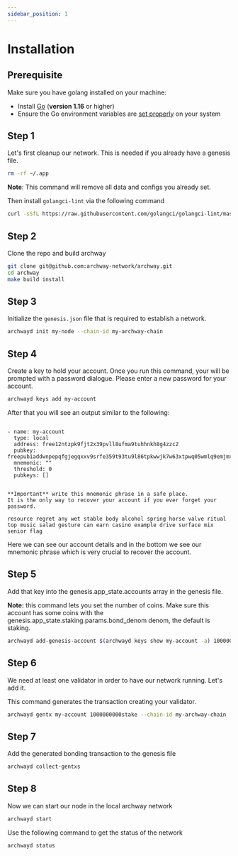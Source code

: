 ```yaml
---
sidebar_position: 1
---
```


# Installation


## Prerequisite

Make sure you have golang installed on your machine:

- Install [Go](https://golang.org/doc/install) (**version 1.16** or higher)
- Ensure the Go environment variables are [set properly](https://golang.org/doc/gopath_code#GOPATH) on your system


## Step 1

Let's first cleanup our network. This is needed if you already have a genesis file.

```bash
rm -rf ~/.app
```

**Note**: This command will remove all data and configs you already set.


Then install `golangci-lint` via the following command

```bash
curl -sSfL https://raw.githubusercontent.com/golangci/golangci-lint/master/install.sh | sh -s -- -b $(go env GOPATH)/bin v1.42.1
```


## Step 2

Clone the repo and build archway

```bash
git clone git@github.com:archway-network/archway.git
cd archway
make build install
```

## Step 3

Initialize the `genesis.json` file that is required to establish a network.

```bash
archwayd init my-node --chain-id my-archway-chain
```

## Step 4 

Create a key to hold your account. Once you run this command, your will be prompted with a password dialogue. Please enter a new password for your account.

```bash
archwayd keys add my-account
```

After that you will see an output similar to the following:

```

- name: my-account
  type: local
  address: free12ntzpk9fjt2x39pvll8ufma9tuhhnkh8g4zzc2
  pubkey: freepub1addwnpepqfgjegqxxv9srfe359t93tu9l86tpkwwjk7w63xtpwq05wmlq9emjmxfmmv
  mnemonic: ""
  threshold: 0
  pubkeys: []


**Important** write this mnemonic phrase in a safe place.
It is the only way to recover your account if you ever forget your password.

resource regret any wet stable body alcohol spring horse valve ritual top music salad gesture can earn casino example drive surface mix senior flag
```

Here we can see our account details and in the bottom we see our mnemonic phrase which is very crucial to recover the account.

## Step 5

Add that key into the genesis.app_state.accounts array in the genesis file.

**Note:** this command lets you set the number of coins. Make sure this account has some coins
with the genesis.app_state.staking.params.bond_denom denom, the default is staking.

```bash
archwayd add-genesis-account $(archwayd keys show my-account -a) 1000000000stake,1000000000validatortoken
```

## Step 6

We need at least one validator in order to have our network running. Let's add it.

This command generates the transaction creating your validator.

```bash
archwayd gentx my-account 1000000000stake --chain-id my-archway-chain
```

## Step 7

Add the generated bonding transaction to the genesis file

```bash
archwayd collect-gentxs
```

## Step 8

Now we can start our node in the local archway network

```bash
archwayd start
```

Use the following command to get the status of the network

```bash
archwayd status
```
